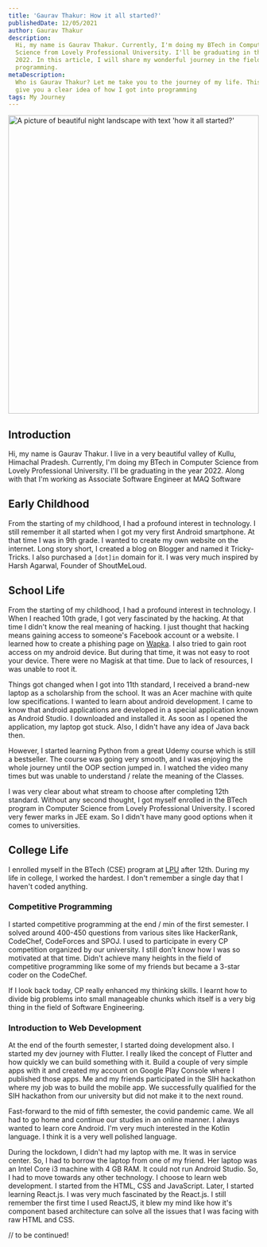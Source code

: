 ```yaml
---
title: 'Gaurav Thakur: How it all started?'
publishedDate: 12/05/2021
author: Gaurav Thakur
description:
  Hi, my name is Gaurav Thakur. Currently, I'm doing my BTech in Computer
  Science from Lovely Professional University. I'll be graduating in the year
  2022. In this article, I will share my wonderful journey in the field of
  programming.
metaDescription:
  Who is Gaurav Thakur? Let me take you to the journey of my life. This will
  give you a clear idea of how I got into programming
tags: My Journey
---
```


[//]: # (![Who is Gaurav Thakur]&#40;/images/who-is-gaurav-thakur.png&#41;)
<img height="600" width="100%" class="rounded-2xl h-[600px]" src="https://res.cloudinary.com/gauravthakur/image/upload/c_scale,h_600/v1689269208/blog/who-is-gaurav-thakur_ekbycr.webp" alt="A picture of beautiful night landscape with text 'how it all started?'">

## Introduction

Hi, my name is Gaurav Thakur. I live in a very beautiful valley of Kullu,
Himachal Pradesh. Currently, I'm doing my BTech in Computer Science from Lovely
Professional University. I'll be graduating in the year 2022. Along with that
I'm working as Associate Software Engineer at MAQ Software

## Early Childhood

From the starting of my childhood, I had a profound interest in technology. I
still remember it all started when I got my very first Android smartphone. At
that time I was in 9th grade. I wanted to create my own website on the internet.
Long story short, I created a blog on Blogger and named it Tricky-Tricks. I also
purchased a `[dot]in` domain for it. I was very much inspired by Harsh Agarwal,
Founder of ShoutMeLoud.

## School Life

From the starting of my childhood, I had a profound interest in technology. I
When I reached 10th grade, I got very fascinated by the hacking. At that time I
didn't know the real meaning of hacking. I just thought that hacking means
gaining access to someone's Facebook account or a website. I learned how to
create a phishing page on [Wapka](https://www.wapka.site/). I also tried to gain
root access on my android device. But during that time, it was not easy to root
your device. There were no Magisk at that time. Due to lack of resources, I was
unable to root it.

Things got changed when I got into 11th standard, I received a brand-new laptop
as a scholarship from the school. It was an Acer machine with quite low
specifications. I wanted to learn about android development. I came to know that
android applications are developed in a special application known as Android
Studio. I downloaded and installed it. As soon as I opened the application, my
laptop got stuck. Also, I didn't have any idea of Java back then.

However, I started learning Python from a great Udemy course which is still a
bestseller. The course was going very smooth, and I was enjoying the whole
journey until the OOP section jumped in. I watched the video many times but was
unable to understand / relate the meaning of the Classes.

I was very clear about what stream to choose after completing 12th standard.
Without any second thought, I got myself enrolled in the BTech program in
Computer Science from Lovely Professional University. I scored very fewer marks
in JEE exam. So I didn't have many good options when it comes to universities.

## College Life

I enrolled myself in the BTech (CSE) program at [LPU](https://lpu.in) after
12th. During my life in college, I worked the hardest. I don't remember a single
day that I haven't coded anything.

### Competitive Programming

I started competitive programming at the end / min of the first semester. I
solved around 400-450 questions from various sites like HackerRank, CodeChef,
CodeForces and SPOJ. I used to participate in every CP competition organized by
our university. I still don't know how I was so motivated at that time. Didn't
achieve many heights in the field of competitive programming like some of my
friends but became a 3-star coder on the CodeChef.

If I look back today, CP really enhanced my thinking skills. I learnt how to
divide big problems into small manageable chunks which itself is a very big
thing in the field of Software Engineering.

### Introduction to Web Development

At the end of the fourth semester, I started doing development also. I started
my dev journey with Flutter. I really liked the concept of Flutter and how
quickly we can build something with it. Build a couple of very simple apps with
it and created my account on Google Play Console where I published those apps.
Me and my friends participated in the SIH hackathon where my job was to build
the mobile app. We successfully qualified for the SIH hackathon from our
university but did not make it to the next round.

Fast-forward to the mid of fifth semester, the covid pandemic came. We all had
to go home and continue our studies in an online manner. I always wanted to
learn core Android. I'm very much interested in the Kotlin language. I think it
is a very well polished language.

During the lockdown, I didn't had my laptop with me. It was in service center.
So, I had to borrow the laptop from one of my friend. Her laptop was an Intel
Core i3 machine with 4 GB RAM. It could not run Android Studio. So, I had to
move towards any other technology. I choose to learn web development. I started
from the HTML, CSS and JavaScript. Later, I started learning React.js. I was
very much fascinated by the React.js. I still remember the first time I used
ReactJS, it blew my mind like how it's component based architecture can solve
all the issues that I was facing with raw HTML and CSS.

// to be continued!
